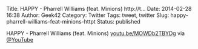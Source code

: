 Title: HAPPY - Pharrell Williams (feat. Minions) http://t...
Date: 2014-02-28 16:38
Author: Geek42
Category: Twitter
Tags: tweet, twitter
Slug: happy-pharrell-williams-feat-minions-httpt
Status: published

HAPPY - Pharrell Williams (feat. Minions)
[youtu.be/MOWDb2TBYDg](http://youtu.be/MOWDb2TBYDg) via
[@YouTube](http://twitter.com/YouTube)
